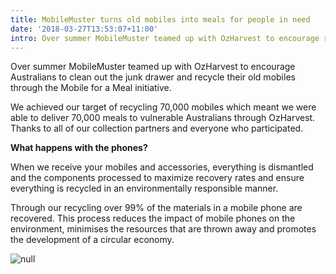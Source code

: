 ```yaml
---
title: MobileMuster turns old mobiles into meals for people in need
date: '2018-03-27T13:53:07+11:00'
intro: Over summer MobileMuster teamed up with OzHarvest to encourage recycling
---
```

Over summer MobileMuster teamed up with OzHarvest to encourage Australians to clean out the junk drawer and recycle their old mobiles through the Mobile for a Meal initiative.

We achieved our target of recycling 70,000 mobiles which meant we were able to deliver 70,000 meals to vulnerable Australians through OzHarvest. Thanks to all of our collection partners and everyone who participated.  

**What happens with the phones?**

When we receive your mobiles and accessories, everything is dismantled and the components processed to maximize recovery rates and ensure everything is recycled in an environmentally responsible manner. 

Through our recycling over 99% of the materials in a mobile phone are recovered. This process reduces the impact of mobile phones on the environment, minimises the resources that are thrown away and promotes the development of a circular economy.

![null](/uploads/mob_twitter_post01.fa.amend01.jpg)
